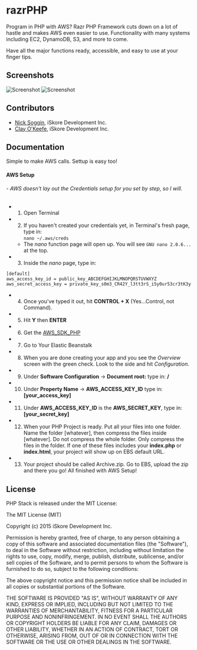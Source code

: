 # razrPHP

Program in PHP with AWS? Razr PHP Framework cuts down on a lot of hastle and makes AWS even easier to use. Functionality with many systems including EC2, DynamoDB, S3, and more to come.

Have all the major functions ready, accessible, and easy to use at your finger tips.


## Screenshots

![Screenshot](Assets/screenshota.png)
![Screenshot](Assets/screenshotb.png)

## Contributors

- [Nick Soggin](http://www.dreamthegame.com), iSkore Development Inc.
- [Clay O'Keefe](http://www.dreamthegame.com), iSkore Development Inc.

## Documentation

Simple to make AWS calls. Settup is easy too!

#### **AWS Setup**
###### - AWS doesn't lay out the Credentials setup for you set by step, so I will.
 * 1. Open Terminal
 * 2. If you haven't created your credentials yet, in Terminal's fresh page, type in:</br>
        `
        nano ~/.aws/creds
        `</br>
    * The *nano* function page will open up. You will see `GNU nano 2.0.6...` at the top.
 * 3. Inside the *nano* page, type in:</br>
```
[default]
aws_access_key_id = public_key_ABCDEFGHIJKLMNOPQRSTUVWXYZ
aws_secret_access_key = private_key_s0m3_CR42Y_l3tt3rS_i5y0ur53cr3tK3y
```
 * 4. Once you've typed it out, hit **CONTROL + X** (Yes...Control, not Command).
 * 5. Hit **Y** then **ENTER**
 * 6. Get the [AWS_SDK_PHP](https://github.com/aws/aws-sdk-php/releases/tag/2.8.2)
 * 7. Go to Your Elastic Beanstalk
 * 8. When you are done creating your app and you see the *Overview* screen with the green check. Look to the side and hit *Configuration*.
 * 9. Under **Software Configuration** -> **Document root:** type in: **/**
 * 10. Under **Property Name** -> **AWS_ACCESS_KEY_ID** type in: **[your_access_key]**
 * 11. Under **AWS_ACCESS_KEY_ID** is the **AWS_SECRET_KEY**, type in: **[your_secret_key]**
 * 12. When your PHP Project is ready. Put all your files into one folder. Name the folder [whatever], then compress the files inside [whatever]. Do not compress the whole folder. Only compress the files in the folder. If one of these files includes your **index.php** or **index.html**, your project will show up on EBS default URL.
 * 13. Your project should be called Archive.zip. Go to EBS, upload the zip and there you go! All finished with AWS Setup!

## License

PHP Stack is released under the MIT License:

The MIT License (MIT)

Copyright (c) 2015 iSkore Development Inc.

Permission is hereby granted, free of charge, to any person obtaining a copy
of this software and associated documentation files (the "Software"), to deal
in the Software without restriction, including without limitation the rights
to use, copy, modify, merge, publish, distribute, sublicense, and/or sell
copies of the Software, and to permit persons to whom the Software is
furnished to do so, subject to the following conditions:

The above copyright notice and this permission notice shall be included in all
copies or substantial portions of the Software.

THE SOFTWARE IS PROVIDED "AS IS", WITHOUT WARRANTY OF ANY KIND, EXPRESS OR
IMPLIED, INCLUDING BUT NOT LIMITED TO THE WARRANTIES OF MERCHANTABILITY,
FITNESS FOR A PARTICULAR PURPOSE AND NONINFRINGEMENT. IN NO EVENT SHALL THE
AUTHORS OR COPYRIGHT HOLDERS BE LIABLE FOR ANY CLAIM, DAMAGES OR OTHER
LIABILITY, WHETHER IN AN ACTION OF CONTRACT, TORT OR OTHERWISE, ARISING FROM,
OUT OF OR IN CONNECTION WITH THE SOFTWARE OR THE USE OR OTHER DEALINGS IN THE
SOFTWARE.
